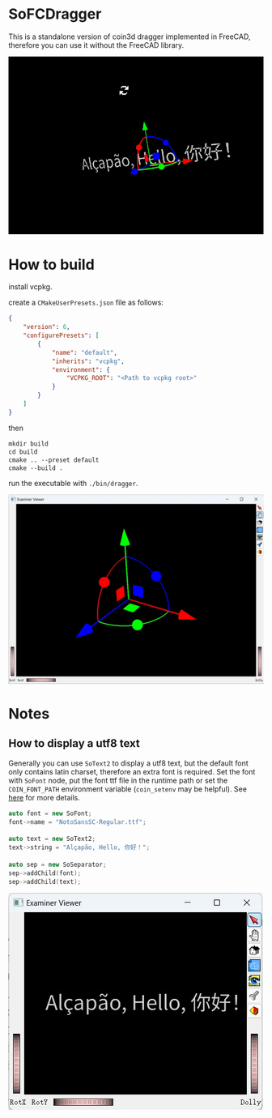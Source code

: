 # SoFCDragger

This is a standalone version of coin3d dragger implemented in FreeCAD, therefore you can use it without the FreeCAD library.


![dragger a text](./docs/gizmo-text.gif)


# How to build
install vcpkg.

create a `CMakeUserPresets.json` file as follows:

```json
{
    "version": 6,
    "configurePresets": [
        {
            "name": "default",
            "inherits": "vcpkg",
            "environment": {
                "VCPKG_ROOT": "<Path to vcpkg root>"
            }
        }
    ]
}
```

then 

```
mkdir build
cd build
cmake .. --preset default
cmake --build .
```

run the executable with `./bin/dragger`.


![example](./docs/soqt-fcdragger.jpg)

# Notes

## How to display a utf8 text

Generally you can use `SoText2` to display a utf8 text, but the default font only contains latin charset, therefore an extra font is required. Set the font with `SoFont` node, put the font ttf file in the runtime path or set the `COIN_FONT_PATH` environment variable (`coin_setenv` may be helpful). See [here](https://www.coin3d.org/coin/classSoFont.html#details) for more details. 

```c++
auto font = new SoFont;
font->name = "NotoSansSC-Regular.ttf";

auto text = new SoText2;
text->string = "Alçapão, Hello, 你好！";

auto sep = new SoSeparator;
sep->addChild(font);
sep->addChild(text);
```

![coin-utf8-text](./docs/coin-utf8-text.jpg)